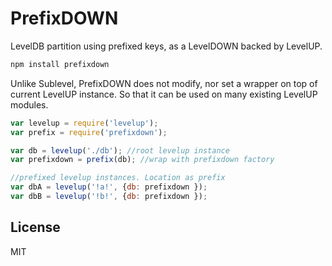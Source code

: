 # PrefixDOWN

LevelDB partition using prefixed keys, as a LevelDOWN backed by LevelUP.

```bash
npm install prefixdown
```

Unlike Sublevel, PrefixDOWN does not modify, nor set a wrapper on top of current LevelUP instance. So that it can be used on many existing LevelUP modules.

```js
var levelup = require('levelup');
var prefix = require('prefixdown');

var db = levelup('./db'); //root levelup instance
var prefixdown = prefix(db); //wrap with prefixdown factory

//prefixed levelup instances. Location as prefix
var dbA = levelup('!a!', {db: prefixdown });
var dbB = levelup('!b!', {db: prefixdown });

```

## License

MIT
